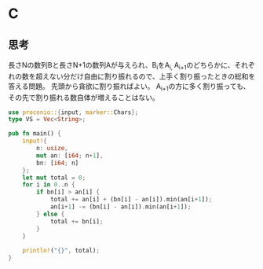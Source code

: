 # C
## 思考
長さNの数列Bと長さN+1の数列Aが与えられ、B<sub>i</sub>をA<sub>i, </sub>A<sub>i+1</sub>のどちらかに、それぞれの数を超えない分だけ自由に割り振れるので、上手く割り振ったときの総和を答える問題。
先頭から貪欲に割り振ればよい。
</sub>A<sub>i+1</sub>の方に多く割り振っても、その先で割り振れる数自体が増えることはない。
```rust
use proconio::{input, marker::Chars};
type VS = Vec<String>;

pub fn main() {
    input!{
        n: usize,
        mut an: [i64; n+1],
        bn: [i64; n]
    };
    let mut total = 0;
    for i in 0..n {
        if bn[i] > an[i] {
            total += an[i] + (bn[i] - an[i]).min(an[i+1]);
            an[i+1] -= (bn[i] - an[i]).min(an[i+1]);
        } else {
            total += bn[i];
        }
    }
        
    println!("{}", total);
}
```
